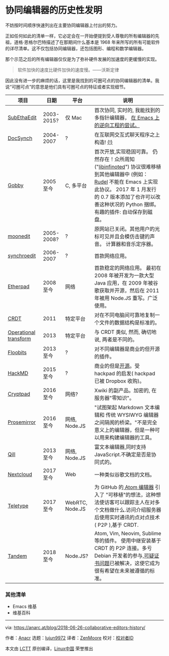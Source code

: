 协同编辑器的历史性发明
======
不妨按时间顺序快速列出在主要协同编辑器上付出的努力。

正如任何如此的清单一样，它必定会在一开始便提到受人尊敬的所有编辑器的先祖，道格·恩格尔巴特描述了在那期间什么基本是 1968 年来所写的所有可能软件的详尽清单。这不仅包括协同编辑器，还包括图形、编程和数学编辑器。

那个示范之后的所有编辑器仅仅是为了弥补硬件发展的加速度的更缓慢的实现。

> 软件加快的速度比硬件加快的速度慢。——沃斯定律

因此没有进一步的麻烦的话，这里是我找到的可圈可点的协同编辑器的清单。我说“可圈可点”的意思是他们具有可圈可点的特征或者实现细节。

| 项目 | 日期 | 平台 | 说明 |
| --- | --- | --- | --- |
| [SubEthaEdit][1] | 2003-2015? | 仅 Mac|首次协同, 实时的, 我能找到的多指针编辑器， [在 Emacs 上的逆向工程的尝试。][2] |
| [DocSynch][3] | 2004-2007 | ? | 在互联网交互式聊天程序之上构造! [(!)](https://anarc.at/smileys/idea.png)|
| [Gobby][4] | 2005 至今 | C, 多平台 | 首次开放,实现稳固可靠。 仍然存在！众所周知 ("[libinfinoted][5]") 协议很难移植到其他编辑器中 (例如： [Rudel][6] 不能在 Emacs 上实现此协议。 2017 年 1 月发行的 0.7 版本添加了也许可以改善这种状况的 Python 捆绑。 有趣的插件: 自动保存到磁盘。|
| [moonedit][7] | 2005-2008? | ? | 原网站已关闭。其他用户的光标可见并且会模仿击键的声音。 计算器和音乐定序器。 |
| [synchroedit][8] | 2006-2007 | ? |首款网络应用。|
| [Etherpad][9] | 2008 至今 | 网络 |首款稳定的网络应用。 最初在 2008 年被开发为一款大型 Java 应用，在 2009 年被谷歌获取并开源，然后在 2011 年被用 Node.JS 重写。广泛使用。|
| [CRDT][10] | 2011 | 特定平台| 对在不同电脑间可靠地复制一个文件的数据结构是标准的。 |
| [Operational transform][11] | 2013 | 特定平台| 与 CRDT 类似, 然而, 确切地说, 两者是不同的。 |
| [Floobits][12] | 2013 至今 | ? | 对不同编辑器是商业的但开源的插件。 |
| [HackMD][13] | 2015 至今| ? | 商业的但是[开源][14]。受 hackpad 的启发( hackpad 已被 Dropbox 收购)。 |
| [Cryptpad][15] | 2016 至今 | 网络? |Xwiki 的副产品。加密的, 在服务器"零知识"。|
| [Prosemirror][16] | 2016 至今 | 网络, Node.JS | "试图架起 Markdown 文本编辑和 传统 WYSIWYG 编辑器之间隔阂的桥梁。"不是完全意义上的编辑器，但是一种可以用来构建编辑器的工具。 |
| [Qill][17] | 2013 至今 | 网络, Node.JS | 富文本编辑器,同时支持 JavaScript.不确定是否是协同式的。 |
| [Nextcloud][18] | 2017 至今 | Web |一种类似谷歌文档的文档。 |
| [Teletype][19] | 2017 至今 | WebRTC, Node.JS | 为 GitHub 的[ Atom 编辑器][20] 引入了 "可移植"的想法，这种想法使访客可以跟踪主人在对多个文档做什么.访问介绍服务器后使用实时通讯的点对点技术( P2P ),基于 CRDT. |
| [Tandem][21] | 2018 至今 | Node.JS? | Atom, Vim, Neovim, Sublime 等的插件。 使用中继安装基于 CRDT 的 P2P 连接。多亏 Debian 开发者的参与,[可疑证书问题][22]已被解决，这使它成为很有希望在未来被遵循的标准。 |

### 其他清单

*   Emacs 维基
*   维基百科



--------------------------------------------------------------------------------

via: https://anarc.at/blog/2018-06-26-collaborative-editors-history/

作者：[Anacr][a]
选题：[lujun9972](https://github.com/lujun9972)
译者：[ZenMoore](https://github.com/ZenMoore)
校对：[校对者ID](https://github.com/校对者ID)

本文由 [LCTT](https://github.com/LCTT/TranslateProject) 原创编译，[Linux中国](https://linux.cn/) 荣誉推出

[a]:https://anarc.at
[1]:https://www.codingmonkeys.de/subethaedit/
[2]:https://www.emacswiki.org/emacs/SubEthaEmacs
[3]:http://docsynch.sourceforge.net/
[4]:https://gobby.github.io/
[5]:http://infinote.0x539.de/libinfinity/API/libinfinity/
[6]:https://www.emacswiki.org/emacs/Rudel
[7]:https://web.archive.org/web/20060423192346/http://www.moonedit.com:80/
[8]:http://www.synchroedit.com/
[9]:http://etherpad.org/
[10]:https://en.wikipedia.org/wiki/Conflict-free_replicated_data_type
[11]:http://operational-transformation.github.io/
[12]:https://floobits.com/
[13]:https://hackmd.io/
[14]:https://github.com/hackmdio/hackmd
[15]:https://cryptpad.fr/
[16]:https://prosemirror.net/
[17]:https://quilljs.com/
[18]:https://nextcloud.com/collaboraonline/
[19]:https://teletype.atom.io/
[20]:https://atom.io
[21]:http://typeintandem.com/
[22]:https://github.com/typeintandem/tandem/issues/131
[23]:https://www.emacswiki.org/emacs/CollaborativeEditing
[24]:https://en.wikipedia.org/wiki/Collaborative_real-time_editor
[25]:https://en.wikipedia.org/wiki/The_Mother_of_All_Demos
[26]:https://en.wikipedia.org/wiki/Douglas_Engelbart
